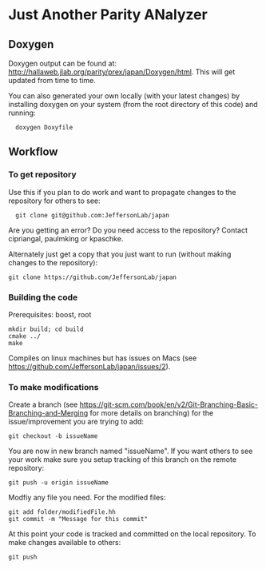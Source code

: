 # Just Another Parity ANalyzer

## Doxygen
Doxygen output can be found at: http://hallaweb.jlab.org/parity/prex/japan/Doxygen/html. This will get updated from time to time. 

You can also generated your own locally (with your latest changes) by installing doxygen on your system (from the root directory of this code) and running:
```
  doxygen Doxyfile
```

## Workflow
### To get repository
Use this if you plan to do work and want to propagate changes to the repository for others to see:
```
  git clone git@github.com:JeffersonLab/japan
```

Are you getting an error? Do you need access to the repository? Contact cipriangal, paulmking or kpaschke.

Alternately just get a copy that you just want to run (without making changes to the repository):
  ```
  git clone https://github.com/JeffersonLab/japan
  ```

### Building the code
Prerequisites: boost, root
  ```
  mkdir build; cd build
  cmake ../
  make
  ```
Compiles on linux machines but has issues on Macs (see https://github.com/JeffersonLab/japan/issues/2).

### To make modifications
Create a branch (see https://git-scm.com/book/en/v2/Git-Branching-Basic-Branching-and-Merging for more details on branching) for the issue/improvement you are trying to add:
 ```
 git checkout -b issueName
 ```
  
You are now in new branch named "issueName". If you want others to see your work make sure you setup tracking of this branch on the remote repository:
  ```
  git push -u origin issueName
  ```
Modfiy any file you need. For the modified files:
  ```
  git add folder/modifiedFile.hh
  git commit -m "Message for this commit"
  ```
  
At this point your code is tracked and committed on the local repository. To make changes available to others:
  ```
  git push
  ```

  

